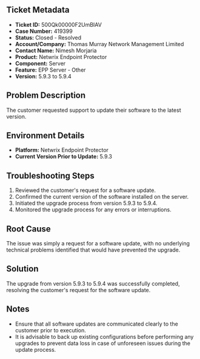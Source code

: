 ## Ticket Metadata
- **Ticket ID:** 500Qk00000F2UmBIAV
- **Case Number:** 419399
- **Status:** Closed - Resolved
- **Account/Company:** Thomas Murray Network Management Limited
- **Contact Name:** Nimesh Morjaria
- **Product:** Netwrix Endpoint Protector
- **Component:** Server
- **Feature:** EPP Server - Other
- **Version:** 5.9.3 to 5.9.4

## Problem Description
The customer requested support to update their software to the latest version.

## Environment Details
- **Platform:** Netwrix Endpoint Protector
- **Current Version Prior to Update:** 5.9.3

## Troubleshooting Steps
1. Reviewed the customer's request for a software update.
2. Confirmed the current version of the software installed on the server.
3. Initiated the upgrade process from version 5.9.3 to 5.9.4.
4. Monitored the upgrade process for any errors or interruptions.

## Root Cause
The issue was simply a request for a software update, with no underlying technical problems identified that would have prevented the upgrade.

## Solution
The upgrade from version 5.9.3 to 5.9.4 was successfully completed, resolving the customer's request for the software update.

## Notes
- Ensure that all software updates are communicated clearly to the customer prior to execution.
- It is advisable to back up existing configurations before performing any upgrades to prevent data loss in case of unforeseen issues during the update process.